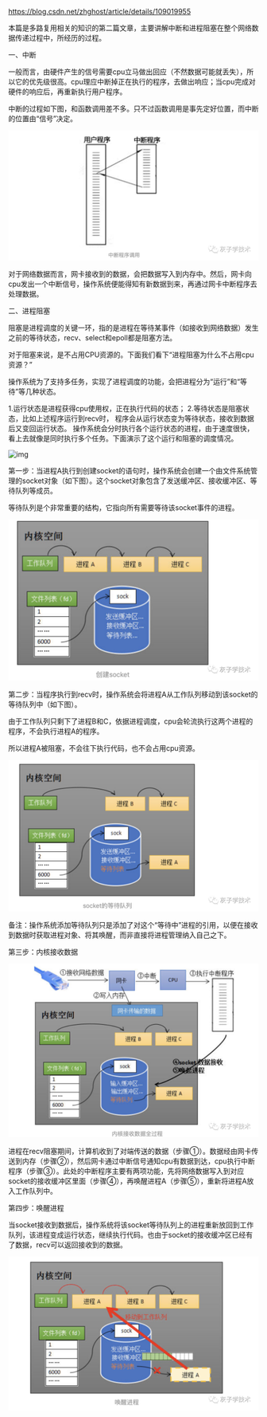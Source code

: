 https://blog.csdn.net/zhghost/article/details/109019955



本篇是多路复用相关的知识的第二篇文章，主要讲解中断和进程阻塞在整个网络数据传递过程中，所经历的过程。

一、中断

一般而言，由硬件产生的信号需要cpu立马做出回应（不然数据可能就丢失），所以它的优先级很高。cpu理应中断掉正在执行的程序，去做出响应；当cpu完成对硬件的响应后，再重新执行用户程序。

中断的过程如下图，和函数调用差不多。只不过函数调用是事先定好位置，而中断的位置由“信号”决定。

![img](assets/format,png.png)

对于网络数据而言，网卡接收到的数据，会把数据写入到内存中。然后，网卡向cpu发出一个中断信号，操作系统便能得知有新数据到来，再通过网卡中断程序去处理数据。

二、进程阻塞

阻塞是进程调度的关键一环，指的是进程在等待某事件（如接收到网络数据）发生之前的等待状态，recv、select和epoll都是阻塞方法。

对于阻塞来说，是不占用CPU资源的。下面我们看下“进程阻塞为什么不占用cpu资源？”

操作系统为了支持多任务，实现了进程调度的功能，会把进程分为“运行”和“等待”等几种状态。

1.运行状态是进程获得cpu使用权，正在执行代码的状态；
2.等待状态是阻塞状态，比如上述程序运行到recv时，
程序会从运行状态变为等待状态，接收到数据后又变回运行状态。
操作系统会分时执行各个运行状态的进程，由于速度很快，看上去就像是同时执行多个任务。下面演示了这个运行和阻塞的调度情况。



![img](https://imgconvert.csdnimg.cn/aHR0cHM6Ly9tbWJpei5xcGljLmNuL21tYml6X3BuZy9tSTZvN0gwNXNoZ281ZHduTXlOZXU1aWJ1RGFrdWRPSlQ2RFdzTkRHRHhRMU1BOW5pY1E2eEwzRUdHcE80UFhxcGtZTGdKaWFVUHdTQUlnTDI3Tk8wSFFsdy82NDA?x-oss-process=image/format,png)

第一步：当进程A执行到创建socket的语句时，操作系统会创建一个由文件系统管理的socket对象（如下图）。这个socket对象包含了发送缓冲区、接收缓冲区、等待队列等成员。

等待队列是个非常重要的结构，它指向所有需要等待该socket事件的进程。



![img](assets/format,png-20210318110729547.png)

第二步：当程序执行到recv时，操作系统会将进程A从工作队列移动到该socket的等待队列中（如下图）。

由于工作队列只剩下了进程B和C，依据进程调度，cpu会轮流执行这两个进程的程序，不会执行进程A的程序。

所以进程A被阻塞，不会往下执行代码，也不会占用cpu资源。

![img](assets/format,png-20210318110718113.png)

备注：操作系统添加等待队列只是添加了对这个“等待中”进程的引用，以便在接收到数据时获取进程对象、将其唤醒，而非直接将进程管理纳入自己之下。

第三步：内核接收数据

![img](assets/format,png-20210318110746788.png)

进程在recv阻塞期间，计算机收到了对端传送的数据（步骤①）。数据经由网卡传送到内存（步骤②），然后网卡通过中断信号通知cpu有数据到达，cpu执行中断程序（步骤③）。此处的中断程序主要有两项功能，先将网络数据写入到对应socket的接收缓冲区里面（步骤④），再唤醒进程A（步骤⑤），重新将进程A放入工作队列中。

第四步：唤醒进程

当socket接收到数据后，操作系统将该socket等待队列上的进程重新放回到工作队列，该进程变成运行状态，继续执行代码。也由于socket的接收缓冲区已经有了数据，recv可以返回接收到的数据。

![img](assets/format,png-20210318110801659.png)





